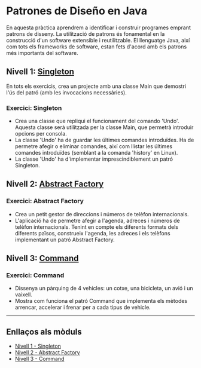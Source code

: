 # Patrones de Diseño en Java

En aquesta pràctica aprendrem a identificar i construir programes emprant patrons de disseny. La utilització de patrons és fonamental en la construcció d'un software extensible i reutilitzable. El llenguatge Java, així com tots els frameworks de software, estan fets d'acord amb els patrons més importants del software.

## Nivell 1: [Singleton](https://github.com/SergiSancho/ITAcademy/tree/master/sprint3/src/main/java/tasca1/n1)
En tots els exercicis, crea un projecte amb una classe Main que demostri l'ús del patró (amb les invocacions necessàries).

### Exercici: Singleton

- Crea una classe que repliqui el funcionament del comando 'Undo'. Aquesta classe serà utilitzada per la classe Main, que permetrà introduir opcions per consola.
- La classe 'Undo' ha de guardar les últimes comandes introduïdes. Ha de permetre afegir o eliminar comandes, així com llistar les últimes comandes introduïdes (semblant a la comanda 'history' en Linux).
- La classe 'Undo' ha d'implementar imprescindiblement un patró Singleton.

## Nivell 2: [Abstract Factory](https://github.com/SergiSancho/ITAcademy/tree/master/sprint3/src/main/java/tasca1/n2)
### Exercici: Abstract Factory

- Crea un petit gestor de direccions i números de telèfon internacionals.
- L'aplicació ha de permetre afegir a l'agenda, adreces i números de telèfon internacionals. Tenint en compte els diferents formats dels diferents països, construeix l'agenda, les adreces i els telèfons implementant un patró Abstract Factory.

## Nivell 3: [Command](https://github.com/SergiSancho/ITAcademy/tree/master/sprint3/src/main/java/tasca1/n3)
### Exercici: Command

- Dissenya un pàrquing de 4 vehicles: un cotxe, una bicicleta, un avió i un vaixell.
- Mostra com funciona el patró Command que implementa els mètodes arrencar, accelerar i frenar per a cada tipus de vehicle.

---

## Enllaços als mòduls
- [Nivell 1 - Singleton](ruta/al/modulo/singleton)
- [Nivell 2 - Abstract Factory](ruta/al/modulo/abstract-factory)
- [Nivell 3 - Command](ruta/al/modulo/command)
